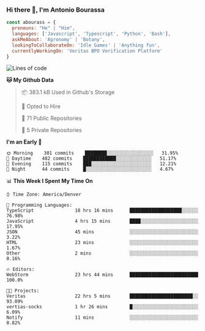 ### Hi there 👋, I'm Antonio Bourassa

```javascript
const abourass = {
  pronouns: "He" | "Him",
  languages: ['Javascript', 'Typescript', 'Python', 'Bash'],
  askMeAbout: 'Agronomy' | 'Botany',
  lookingToCollaborateOn: 'Idle Games' | 'Anything fun',
  currentlyWorkingOn: 'Veritas BPO Verification Platform'
}
```

<!--START_SECTION:waka-->
![Lines of code](https://img.shields.io/badge/From%20Hello%20World%20I%27ve%20Written-33.0%20million%20lines%20of%20code-blue)

**🐱 My Github Data** 

> 📦 383.1 kB Used in Github's Storage 
 > 
> 💼 Opted to Hire
 > 
> 📜 71 Public Repositories
 > 
> 🔑 5 Private Repositories 

**I'm an Early 🐤** 

```text
🌞 Morning    301 commits    ████████░░░░░░░░░░░░░░░░░   31.95% 
🌆 Daytime    482 commits    ████████████░░░░░░░░░░░░░   51.17% 
🌃 Evening    115 commits    ███░░░░░░░░░░░░░░░░░░░░░░   12.21% 
🌙 Night      44 commits     █░░░░░░░░░░░░░░░░░░░░░░░░   4.67%

```


📊 **This Week I Spent My Time On** 

```text
⌚︎ Time Zone: America/Denver

💬 Programming Languages: 
TypeScript               18 hrs 16 mins      ███████████████████░░░░░░   76.98% 
JavaScript               4 hrs 15 mins       ████░░░░░░░░░░░░░░░░░░░░░   17.95% 
JSON                     45 mins             ░░░░░░░░░░░░░░░░░░░░░░░░░   3.22% 
HTML                     23 mins             ░░░░░░░░░░░░░░░░░░░░░░░░░   1.67% 
Other                    2 mins              ░░░░░░░░░░░░░░░░░░░░░░░░░   0.16%

🔥 Editors: 
WebStorm                 23 hrs 44 mins      █████████████████████████   100.0%

🐱‍💻 Projects: 
Veritas                  22 hrs 5 mins       ███████████████████████░░   93.09% 
vertias-socks            1 hr 26 mins        █░░░░░░░░░░░░░░░░░░░░░░░░   6.09% 
Notify                   11 mins             ░░░░░░░░░░░░░░░░░░░░░░░░░   0.82%

```


<!--END_SECTION:waka-->

<!--
**Abourass/Abourass** is a ✨ _special_ ✨ repository because its `README.md` (this file) appears on your GitHub profile.

Here are some ideas to get you started:

- 🔭 I’m currently working on ...
- 🌱 I’m currently learning ...
- 👯 I’m looking to collaborate on ...
- 🤔 I’m looking for help with ...
- 💬 Ask me about ...
- 📫 How to reach me: ...
- 😄 Pronouns: ...
- ⚡ Fun fact: ...
-->
